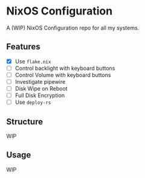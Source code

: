 # NixOS Configuration

A (WIP) NixOS Configuration repo for all my systems.

## Features
- [x] Use `flake.nix` 
- [ ] Control backlight with keyboard buttons
- [ ] Control Volume with keyboard buttons
- [ ] Investigate pipewire
- [ ] Disk Wipe on Reboot
- [ ] Full Disk Encryption
- [ ] Use `deploy-rs`

## Structure
WIP

## Usage
WIP
